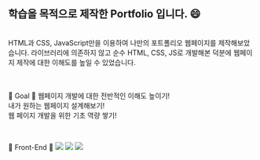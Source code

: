 ## 학습을 목적으로 제작한 Portfolio 입니다. 😄

<br>
HTML과 CSS, JavaScript만을 이용하여 나만의 포트폴리오 웹페이지를 제작해보았습니다.
라이브러리에 의존하지 않고 순수 HTML, CSS, JS로 개발해본 덕분에 웹페이지 제작에 대한 이해도를 높일 수 있었습니다.


<br><br>
🥇 Goal 🥇
웹페이지 개발에 대한 전반적인 이해도 높이기!<br>
내가 원하는 웹페이지 설계해보기!<br>
웹 페이지 개발을 위한 기초 역량 쌓기!<br>

<br>

🔨 Front-End 🔨
<img src="https://img.shields.io/badge/HTML5-E34F26?style=flat-square&logo=HTML5&logoColor=white"/></a> 
<img src="https://img.shields.io/badge/CSS-1572B6?style=flat-square&logo=CSS3&logoColor=white"/></a> 
<img src="https://img.shields.io/badge/JavaScript-FFD700?style=flat-square&logo=JavaScript&logoColor=white"/></a>
